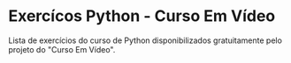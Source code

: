 # Exercícos Python - Curso Em Vídeo
 Lista de exercícios do curso de Python disponibilizados gratuitamente pelo projeto do "Curso Em Vídeo".
